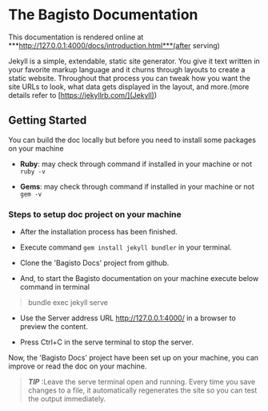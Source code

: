 # The Bagisto Documentation

This documentation is rendered online at ***http://127.0.0.1:4000/docs/introduction.html***(after serving)

Jekyll is a simple, extendable, static site generator. You give it text written in your favorite markup language and it churns through layouts to create a static website. Throughout that process you can tweak how you want the site URLs to look, what data gets displayed in the layout, and more.(more details refer to [https://jekyllrb.com/](Jekyll))

## Getting Started

You can build the doc locally but before you need to install some packages on your machine

* **Ruby**: may check through command if installed in your machine or not `ruby -v`

* **Gems**: may check through command if installed in your machine or not `gem -v`

### Steps to setup doc project on your machine

* After the installation process has been finished.

* Execute command `gem install jekyll bundler` in your terminal.

* Clone the 'Bagisto Docs' project from github.

* And, to start the Bagisto documentation on your machine execute below command in terminal

>bundle exec jekyll serve

* Use the Server address URL http://127.0.0.1:4000/ in a browser to preview the content.

* Press Ctrl+C in the serve terminal to stop the server.

Now, the 'Bagisto Docs' project have been set up on your machine, you can improve or read the doc on your machine.

>***TIP*** :Leave the serve terminal open and running. Every time you save changes to a file, it automatically regenerates the site so you can test the output immediately.
